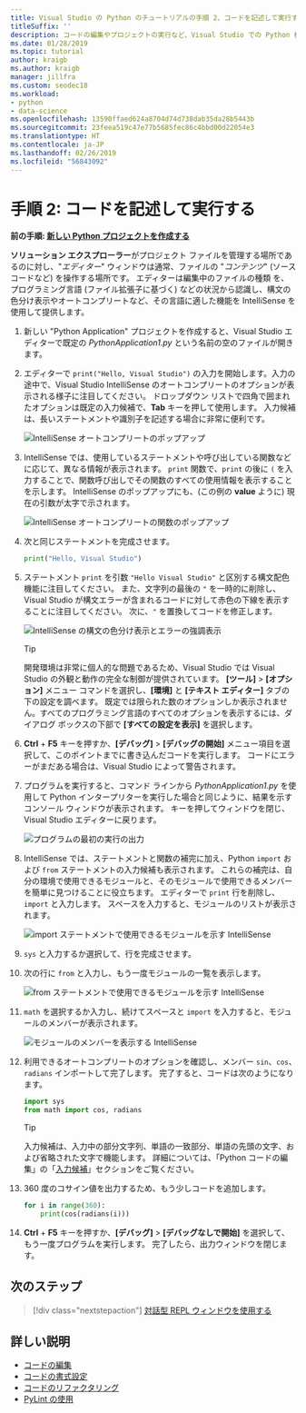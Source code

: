 ```yaml
---
title: Visual Studio の Python のチュートリアルの手順 2、コードを記述して実行する
titleSuffix: ''
description: コードの編集やプロジェクトの実行など、Visual Studio での Python 機能の中核となるチュートリアルの手順 2。
ms.date: 01/28/2019
ms.topic: tutorial
author: kraigb
ms.author: kraigb
manager: jillfra
ms.custom: seodec18
ms.workload:
- python
- data-science
ms.openlocfilehash: 13590ffaed624a8704d74d738dab35da28b5443b
ms.sourcegitcommit: 23feea519c47e77b5685fec86c4bbd00d22054e3
ms.translationtype: HT
ms.contentlocale: ja-JP
ms.lasthandoff: 02/26/2019
ms.locfileid: "56843092"
---
```

# <a name="step-2-write-and-run-code"></a>手順 2: コードを記述して実行する

**前の手順: [新しい Python プロジェクトを作成する](tutorial-working-with-python-in-visual-studio-step-01-create-project.md)**

**ソリューション エクスプローラー**がプロジェクト ファイルを管理する場所であるのに対し、"*エディター*" ウィンドウは通常、ファイルの "*コンテンツ*" (ソース コードなど) を操作する場所です。 エディターは編集中のファイルの種類 を、プログラミング言語 (ファイル拡張子に基づく) などの状況から認識し、構文の色分け表示やオートコンプリートなど、その言語に適した機能を IntelliSense を使用して提供します。

1. 新しい "Python Application" プロジェクトを作成すると、Visual Studio エディターで既定の *PythonApplication1.py* という名前の空のファイルが開きます。

1. エディターで `print("Hello, Visual Studio")` の入力を開始します。入力の途中で、Visual Studio IntelliSense のオートコンプリートのオプションが表示される様子に注目してください。 ドロップダウン リストで四角で囲まれたオプションは既定の入力候補で、**Tab** キーを押して使用します。 入力候補は、長いステートメントや識別子を記述する場合に非常に便利です。

    ![IntelliSense オートコンプリートのポップアップ](media/vs-getting-started-python-04-IntelliSense1b.png)

1. IntelliSense では、使用しているステートメントや呼び出している関数などに応じて、異なる情報が表示されます。 `print` 関数で、`print` の後に `(` を入力することで、関数呼び出しでその関数のすべての使用情報を表示することを示します。 IntelliSense のポップアップにも、(この例の **value** ように) 現在の引数が太字で示されます。

    ![IntelliSense オートコンプリートの関数のポップアップ](media/vs-getting-started-python-05-IntelliSense2b.png)

1. 次と同じステートメントを完成させます。

    ```python
    print("Hello, Visual Studio")
    ```

1. ステートメント `print` を引数 `"Hello Visual Studio"` と区別する構文配色機能に注目してください。 また、文字列の最後の `"` を一時的に削除し、Visual Studio が構文エラーが含まれるコードに対して赤色の下線を表示することに注目してください。 次に、`"` を置換してコードを修正します。

    ![IntelliSense の構文の色分け表示とエラーの強調表示](media/vs-getting-started-python-06-IntelliSense3b.png)

    > [!Tip]
    > 開発環境は非常に個人的な問題であるため、Visual Studio では Visual Studio の外観と動作の完全な制御が提供されています。 **[ツール]** > **[オプション]** メニュー コマンドを選択し、**[環境]** と **[テキスト エディター]** タブの下の設定を調べます。 既定では限られた数のオプションしか表示されません。すべてのプログラミング言語のすべてのオプションを表示するには、ダイアログ ボックスの下部で **[すべての設定を表示]** を選択します。

1. **Ctrl** + **F5** キーを押すか、**[デバッグ]** > **[デバッグの開始]** メニュー項目を選択して、このポイントまでに書き込んだコードを実行します。 コードにエラーがまだある場合は、Visual Studio によって警告されます。

1. プログラムを実行すると、コマンド ラインから *PythonApplication1.py* を使用して Python インタープリターを実行した場合と同じように、結果を示すコンソール ウィンドウが表示されます。 キーを押してウィンドウを閉じ、Visual Studio エディターに戻ります。

    ![プログラムの最初の実行の出力](media/vs-getting-started-python-07-output.png)

1. IntelliSense では、ステートメントと関数の補完に加え、Python `import` および `from` ステートメントの入力候補も表示されます。 これらの補完は、自分の環境で使用できるモジュールと、そのモジュールで使用できるメンバーを簡単に見つけることに役立ちます。 エディターで `print` 行を削除し、`import` と入力します。 スペースを入力すると、モジュールのリストが表示されます。

    ![import ステートメントで使用できるモジュールを示す IntelliSense](media/vs-getting-started-python-08-import1.png)

1. `sys` と入力するか選択して、行を完成させます。

1. 次の行に `from` と入力し、もう一度モジュールの一覧を表示します。

    ![from ステートメントで使用できるモジュールを示す IntelliSense](media/vs-getting-started-python-09-import2.png)

1. `math` を選択するか入力し、続けてスペースと `import` を入力すると、モジュールのメンバーが表示されます。

    ![モジュールのメンバーを表示する IntelliSense](media/vs-getting-started-python-10-import3.png)

1. 利用できるオートコンプリートのオプションを確認し、メンバー `sin`、`cos`、`radians` インポートして完了します。 完了すると、コードは次のようになります。

    ```python
    import sys
    from math import cos, radians
    ```

    > [!Tip]
    > 入力候補は、入力中の部分文字列、単語の一致部分、単語の先頭の文字、および省略された文字で機能します。 詳細については、「Python コードの編集」の「[入力候補](editing-python-code-in-visual-studio.md#completions)」セクションをご覧ください。

1. 360 度のコサイン値を出力するため、もう少しコードを追加します。

    ```python
    for i in range(360):
        print(cos(radians(i)))
    ```

1. **Ctrl** + **F5** キーを押すか、**[デバッグ]** > **[デバッグなしで開始]** を選択して、もう一度プログラムを実行します。 完了したら、出力ウィンドウを閉じます。

## <a name="next-step"></a>次のステップ

> [!div class="nextstepaction"]
> [対話型 REPL ウィンドウを使用する](tutorial-working-with-python-in-visual-studio-step-03-interactive-repl.md)

## <a name="go-deeper"></a>詳しい説明

- [コードの編集](editing-python-code-in-visual-studio.md)
- [コードの書式設定](formatting-python-code.md)
- [コードのリファクタリング](refactoring-python-code.md)
- [PyLint の使用](linting-python-code.md)
